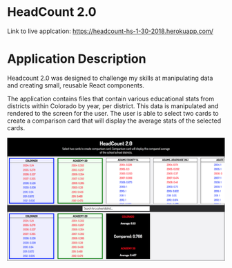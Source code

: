 # HeadCount 2.0

Link to live applcation:
https://headcount-hs-1-30-2018.herokuapp.com/

# Application Description

Headcount 2.0 was designed to challenge my skills at manipulating data and creating small, reusable React components.

The application contains files that contain various educational stats from districts within Colorado by year, per district.  This data is manipulated and rendered to the screen for the user.  The user is able to select two cards to create a comparison card that will display the average stats of the selected cards.



![ScreenShot](./assets/screenshot.png)
